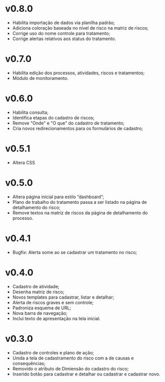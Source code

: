 # v0.8.0
+ Habilita importação de dados via planilha padrão;
+ Adiciona coloração baseada no nível de risco na matriz de riscos;
+ Corrige uso do nome controle para tratamento;
+ Corrige alertas relativos aos status do tratamento.

# v0.7.0
+ Habilita edição dos processos, atividades, riscos e tratamentos;
+ Módulo de monitoramento.

# v0.6.0
+ Habilita consulta;
+ Identifica etapas do cadastro de riscos;
+ Remove "Onde" e "O que" do cadastro de tratamento;
+ Cria novos redirecionamentos para os formulários de cadastro;

# v0.5.1
+ Altera CSS

# v0.5.0
+ Altera página inicial para estilo “dashboard”;
+ Plano de trabalho do tratamento passa a ser listado na página de detalhamento do risco;
+ Remove textos na matriz de riscos da página de detalhamento do processo.

# v0.4.1
+ Bugfix: Alerta some ao se cadastrar um tratamento no risco;

# v0.4.0
+ Cadastro de atividade;
+ Desenha matriz de risco;
+ Novos templates para cadastrar, listar e detalhar;
+ Alerta de riscos graves e sem controle;
+ Padroniza esquema de URL;
+ Nova barra de navegação;
+ Inclui texto de apresentação na tela inicial.

# v0.3.0
+ Cadastro de controles e plano de ação;
+ Unida a tela de cadastramento do risco com a de causas e consequências;
+ Removido o atributo de Dimiensão do cadastro do risco;
+ Inserido botão para cadastrar e detalhar ou cadastrar e cadastrar novo.

